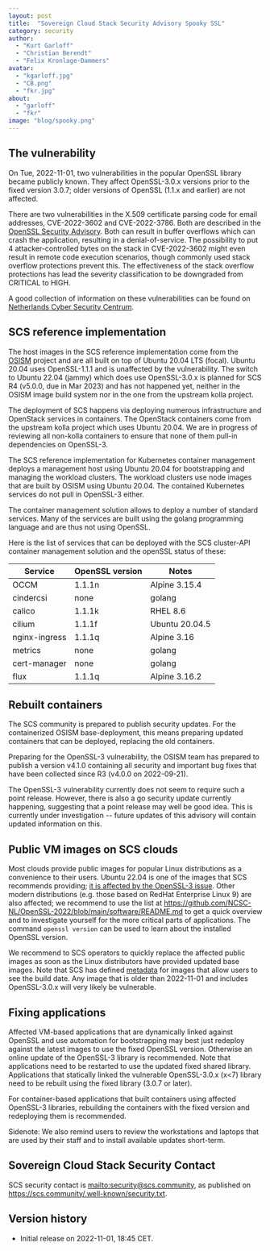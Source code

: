 ```yaml
---
layout: post
title:  "Sovereign Cloud Stack Security Advisory Spooky SSL"
category: security
author:
  - "Kurt Garloff"
  - "Christian Berendt"
  - "Felix Kronlage-Dammers"
avatar:
  - "kgarloff.jpg"
  - "CB.png"
  - "fkr.jpg"
about:
  - "garloff"
  - "fkr"
image: "blog/spooky.png"
---
```


## The vulnerability

On Tue, 2022-11-01, two vulnerabilities in the popular OpenSSL library
became publicly known. They affect OpenSSL-3.0.x versions prior
to the fixed version 3.0.7; older versions of OpenSSL (1.1.x
and earlier) are not affected.

There are two vulnerabilities in the X.509 certificate parsing code
for email addresses, CVE-2022-3602 and CVE-2022-3786. Both are described
in the [OpenSSL Security Advisory](https://www.openssl.org/news/secadv/20221101.txt).
Both can result in buffer overflows which can crash the application,
resulting in a denial-of-service. The possibility to put 4 attacker-controlled
bytes on the stack in CVE-2022-3602 might even result in remote code execution
scenarios, though commonly used stack overflow protections prevent this.
The effectiveness of the stack overflow protections has lead the severity
classification to be downgraded from CRITICAL to HIGH.

A good collection of information on these vulnerabilities can be found on
[Netherlands Cyber Security Centrum](https://github.com/NCSC-NL/OpenSSL-2022).

## SCS reference implementation

The host images in the SCS reference implementation come from the
[OSISM](https://osism.tech) project and are all built on top of Ubuntu 20.04
LTS (focal). Ubuntu 20.04 uses OpenSSL-1.1.1 and is unaffected by the
vulnerability. The switch to Ubuntu 22.04 (jammy) which does use OpenSSL-3.0.x
is planned for SCS R4 (v5.0.0, due in Mar 2023) and has not happened yet,
neither in the OSISM image build system nor in the one from the upstream kolla
project.

The deployment of SCS happens via deploying numerous infrastructure
and OpenStack services in containers. The OpenStack containers come from
the upstream kolla project which uses Ubuntu 20.04. We are in progress
of reviewing all non-kolla containers to ensure that none of them pull-in
dependencies on OpenSSL-3.

<!--TODO: OSISM to check all containers ...-->
<!--TODO: Add link to SBOM -->

The SCS reference implementation for Kubernetes container management deploys a
management host using Ubuntu 20.04 for bootstrapping and managing the
workload clusters. The workload clusters use node images that are built
by OSISM using Ubuntu 20.04. The contained Kubernetes services do not
pull in OpenSSL-3 either.

The container management solution allows to deploy a number of standard
services. Many of the services are built using the golang programming
language and are thus not using OpenSSL. 

Here is the list of services that can be deployed with the SCS cluster-API
container management solution and the openSSL status of these:

| Service        | OpenSSL version  | Notes                 |
|----------------|------------------|-----------------------|
| OCCM           | 1.1.1n           | Alpine 3.15.4         |
| cindercsi      | none             | golang                |
| calico         | 1.1.1k           | RHEL 8.6              |
| cilium         | 1.1.1f           | Ubuntu 20.04.5        |
| nginx-ingress  | 1.1.1q           | Alpine 3.16           |
| metrics        | none             | golang                |
| cert-manager   | none             | golang                |
| flux           | 1.1.1q           | Alpine 3.16.2         |

<!-- TODO: harbor -->

## Rebuilt containers

The SCS community is prepared to publish security updates.
For the containerized OSISM base-deployment, this means preparing updated
containers that can be deployed, replacing the old containers.

Preparing for the OpenSSL-3 vulnerability, the OSISM team has prepared
to publish a version v4.1.0 containing all security and important bug fixes
that have been collected since R3 (v4.0.0 on 2022-09-21).

The OpenSSL-3 vulnerability currently does not seem to require such a
point release. However, there is also a go security update currently
happening, suggesting that a point release may well be good idea.
This is currently under investigation -- future updates of this
advisory will contain updated information on this.

## Public VM images on SCS clouds

Most clouds provide public images for popular Linux distributions
as a convenience to their users. Ubuntu 22.04 is one of the images that
SCS recommends providing; [it is affected by the OpenSSL-3 issue](https://ubuntu.com/security/CVE-2022-3602).
Other modern distributions (e.g. those based on RedHat Enterprise
Linux 9) are also affected; we recommend to use the list at
<https://github.com/NCSC-NL/OpenSSL-2022/blob/main/software/README.md>
to get a quick overview and to investigate yourself for the more
critical parts of applications. The command `openssl version`
can be used to learn about the installed OpenSSL version.

We recommend to SCS operators to quickly replace the affected public images
as soon as the Linux distributors have provided updated base images.
Note that SCS has defined
[metadata](https://github.com/SovereignCloudStack/Docs/blob/main/Design-Docs/Image-Properties-Spec.md)
for images that allow users to see the build date. Any image that is older than
2022-11-01 and includes OpenSSL-3.0.x will very likely be vulnerable.

## Fixing applications

Affected VM-based applications that are dynamically linked against OpenSSL and
use automation for bootstrapping may best just redeploy against the latest
images to use the fixed OpenSSL version. Otherwise an online update of the
OpenSSL-3 library is recommended. Note that applications need to be restarted
to use the updated fixed shared library. Applications that statically linked
the vulnerable OpenSSL-3.0.x (x<7) library need to be rebuilt using the fixed
library (3.0.7 or later).

For container-based applications that built containers using affected
OpenSSL-3 libraries, rebuilding the containers with the fixed version
and redeploying them is recommended.

Sidenote:
We also remind users to review the workstations and laptops that are
used by their staff and to install available updates short-term.

## Sovereign Cloud Stack Security Contact

SCS security contact is <mailto:security@scs.community>, as published on
<https://scs.community/.well-known/security.txt>.

## Version history

* Initial release on 2022-11-01, 18:45 CET.
